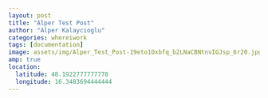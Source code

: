 ```yaml
---
layout: post
title: "Alper Test Post"
author: "Alper Kalaycioglu"
categories: whereiwork
tags: [documentation]
image: assets/img/Alper_Test_Post-19eto1Oxbfq_b2LNaCBNtnvIGJsp_6r20.jpg
amp: true
location:
  latitude: 48.1922777777778
  longitude: 16.3483694444444
---
```

